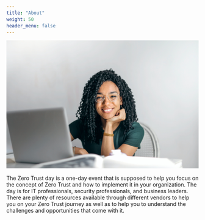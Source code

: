 ```yaml
---
title: "About"
weight: 50
header_menu: false
---
```


![Jane Doe](images/happy-ethnic-woman-sitting-at-table-with-laptop-3769021.jpg)

<!-- ##### Professionel Experience -->

The Zero Trust day is a one-day event that is supposed to help you focus on the concept of Zero Trust and how to implement it in your organization. The day is for IT professionals, security professionals, and business leaders. There are plenty of resources available through different vendors to help you on your Zero Trust journey as well as to help you to understand the challenges and opportunities that come with it.